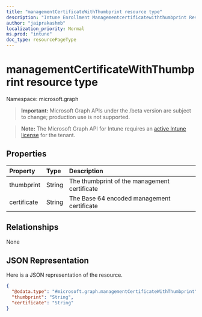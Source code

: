 ```yaml
---
title: "managementCertificateWithThumbprint resource type"
description: "Intune Enrollment Managementcertificatewiththumbprint Resources ."
author: "jaiprakashmb"
localization_priority: Normal
ms.prod: "intune"
doc_type: resourcePageType
---
```


# managementCertificateWithThumbprint resource type

Namespace: microsoft.graph

> **Important:** Microsoft Graph APIs under the /beta version are subject to change; production use is not supported.

> **Note:** The Microsoft Graph API for Intune requires an [active Intune license](https://go.microsoft.com/fwlink/?linkid=839381) for the tenant.



## Properties
|Property|Type|Description|
|:---|:---|:---|
|thumbprint|String|The thumbprint of the management certificate|
|certificate|String|The Base 64 encoded management certificate|

## Relationships
None

## JSON Representation
Here is a JSON representation of the resource.
<!-- {
  "blockType": "resource",
  "@odata.type": "microsoft.graph.managementCertificateWithThumbprint"
}
-->
``` json
{
  "@odata.type": "#microsoft.graph.managementCertificateWithThumbprint",
  "thumbprint": "String",
  "certificate": "String"
}
```
